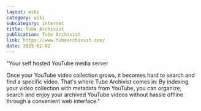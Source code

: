 ```yaml
---
layout: wiki
category: wiki
subcategory: internet
title: Tube Archivist
publication: Tube Archivist
link: https://www.tubearchivist.com/
date: 2025-02-02
---
```


"Your self hosted YouTube media server

Once your YouTube video collection grows, it becomes hard to search and find a specific video. That's where Tube Archivist comes in: By indexing your video collection with metadata from YouTube, you can organize, search and enjoy your archived YouTube videos without hassle offline through a convenient web interface."
